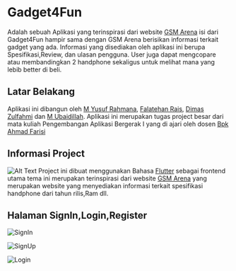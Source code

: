#  Gadget4Fun
Adalah sebuah Aplikasi yang terinspirasi dari website [GSM Arena](https://www.gsmarena.com) isi dari Gadget4Fun hampir sama dengan GSM Arena berisikan informasi terkait gadget yang ada. Informasi yang disediakan oleh aplikasi ini berupa Spesifikasi,Review, dan ulasan pengguna. User juga dapat mengcopare atau membandingkan 2 handphone sekaligus untuk melihat mana yang lebib better di beli.

## Latar Belakang
Aplikasi ini dibangun oleh [M Yusuf Rahmana](https://github.com/MYusufRahmana), [Falatehan Rais](https://github.com/falatehanrais), [Dimas Zulfahmi](https://github.com/MDimasZ) dan [M Ubaidillah](https://github.com/Ubaiii123). Aplikasi ini merupakan tugas project besar dari mata kuliah Pengembangan Aplikasi Bergerak I yang di ajari oleh dosen [Bpk Ahmad Farisi](https://github.com/AhmFarisi)

## Informasi Project
![Alt Text](https://drive.google.com/uc?id=16dxFLwwgMes-J4jSUkuNyTurEBAS43L4)
Project ini dibuat menggunakan Bahasa [Flutter](https://docs.flutter.dev) sebagai frontend utama tema ini merupakan terinspirasi dari website [GSM Arena](https://www.gsmarena.com) yang merupakan website yang menyediakan informasi terkait spesifikasi handphone dari tahun rilis,Ram dll.

## Halaman SignIn,Login,Register
![SignIn](https://drive.google.com/uc?id=1C_CElYCKv6h4q77VEsmkMgG-TbceXtZA)

![SignUp](https://drive.google.com/uc?id=1-vth0ajnUSR1jIYiYjaPxLOTJcB86aSK)

![Login](https://drive.google.com/uc?id=1eckHowustCs0i_LRNmnNqsvWmE5jAcXs)


